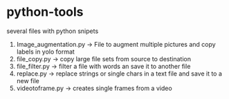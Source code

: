 # python-tools
several files with python snipets

1.  Image_augmentation.py -> File to augment multiple pictures and copy labels in yolo format
2.  file_copy.py -> copy large file sets from source to destination
3.  file_filter.py -> filter a file with words an save it to another file
4.  replace.py -> replace strings or single chars in a text file and save it to a new file
5.  videotoframe.py -> creates single frames from a video
